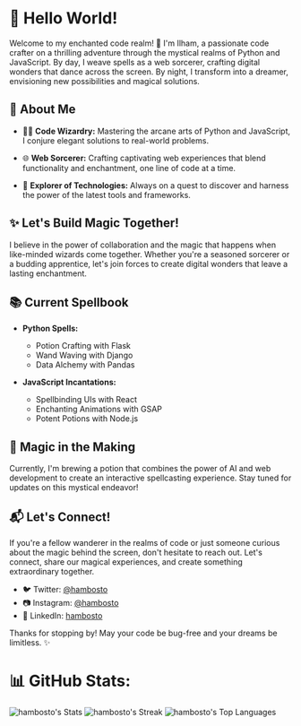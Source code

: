 # 👋 Hello World! 

Welcome to my enchanted code realm! 🚀 I'm Ilham, a passionate code crafter on a thrilling adventure through the mystical realms of Python and JavaScript. By day, I weave spells as a web sorcerer, crafting digital wonders that dance across the screen. By night, I transform into a dreamer, envisioning new possibilities and magical solutions.

## 🌟 About Me

- 🧙‍♂️ **Code Wizardry:** Mastering the arcane arts of Python and JavaScript, I conjure elegant solutions to real-world problems.
  
- 🌐 **Web Sorcerer:** Crafting captivating web experiences that blend functionality and enchantment, one line of code at a time.

- 🚀 **Explorer of Technologies:** Always on a quest to discover and harness the power of the latest tools and frameworks.

## ✨ Let's Build Magic Together!

I believe in the power of collaboration and the magic that happens when like-minded wizards come together. Whether you're a seasoned sorcerer or a budding apprentice, let's join forces to create digital wonders that leave a lasting enchantment.

## 📚 Current Spellbook

- **Python Spells:**
  - Potion Crafting with Flask
  - Wand Waving with Django
  - Data Alchemy with Pandas

- **JavaScript Incantations:**
  - Spellbinding UIs with React
  - Enchanting Animations with GSAP
  - Potent Potions with Node.js

## 🌌 Magic in the Making

Currently, I'm brewing a potion that combines the power of AI and web development to create an interactive spellcasting experience. Stay tuned for updates on this mystical endeavor!

## 📬 Let's Connect!

If you're a fellow wanderer in the realms of code or just someone curious about the magic behind the screen, don't hesitate to reach out. Let's connect, share our magical experiences, and create something extraordinary together.

- 🐦 Twitter: [@hambosto](https://twitter.com/hambosto)
- 📷 Instagram: [@hambosto](https://www.instagram.com/hambosto)
- 💼 LinkedIn: [hambosto](https://www.linkedin.com/in/hambosto/)

Thanks for stopping by! May your code be bug-free and your dreams be limitless. ✨


# 📊 GitHub Stats:
![hambosto's Stats](https://github-readme-stats.vercel.app/api?username=hambosto&theme=vue-dark&show_icons=true&hide_border=true&count_private=true)
![hambosto's Streak](https://github-readme-streak-stats.herokuapp.com/?user=hambosto&theme=vue-dark&hide_border=true)
![hambosto's Top Languages](https://github-readme-stats.vercel.app/api/top-langs/?username=hambosto&theme=vue-dark&show_icons=true&hide_border=true&layout=compact)
